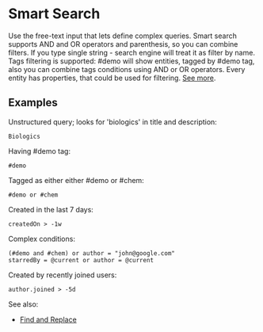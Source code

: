 <!-- TITLE: Smart Search -->
<!-- SUBTITLE: -->

# Smart Search

Use the free-text input that lets define complex queries.
Smart search supports AND and OR operators and parenthesis, so you can combine filters.
If you type single string - search engine will treat it as filter by name.
Tags filtering is supported: #demo will show entities, tagged by #demo tag, also you can combine tags conditions using AND or OR operators.
Every entity has properties, that could be used for filtering. [See more](../overview/objects.md).

##  Examples

Unstructured query; looks for 'biologics' in title and description:
```
Biologics
```

Having #demo tag:
```
#demo
```

Tagged as either either #demo or #chem:
```
#demo or #chem
```

Created in the last 7 days:
```
createdOn > -1w
```

Complex conditions:
```
(#demo and #chem) or author = "john@google.com"
starredBy = @current or author = @current
```

Created by recently joined users:
```
author.joined > -5d
```

See also:
* [Find and Replace](../transform/find-and-replace)

